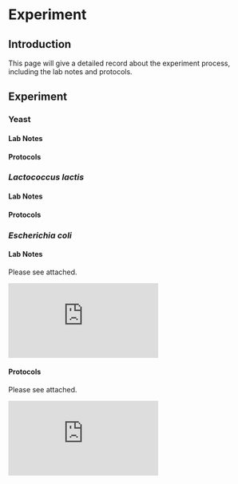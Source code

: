 # Experiment 

## Introduction

This page will give a detailed record about the experiment process, including the lab notes and protocols.  

## Experiment

### Yeast

#### Lab Notes

#### Protocols

### *Lactococcus lactis*

#### Lab Notes

#### Protocols

### *Escherichia coli*

#### Lab Notes

Please see attached.

![E.*coli* Lab Notes](https://static.igem.wiki/teams/4161/wiki/igem-e-labnotes.pdf)

#### Protocols
Please see attached.

![E.*coli* Protocols](https://static.igem.wiki/teams/4161/wiki/igem-e-protocols.pdf)
